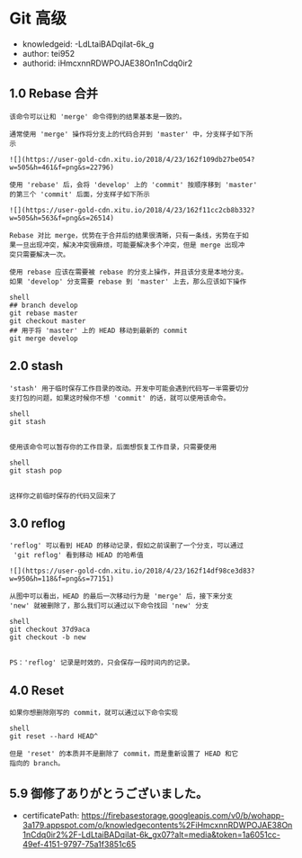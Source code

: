 Git 高级
===
* knowledgeid: -LdLtaiBADqiIat-6k_g
* author: tei952
* authorid: iHmcxnnRDWPOJAE38On1nCdq0ir2

## 1.0 Rebase 合并
```
该命令可以让和 'merge' 命令得到的结果基本是一致的。

通常使用 'merge' 操作将分支上的代码合并到 'master' 中，分支样子如下所
示

![](https://user-gold-cdn.xitu.io/2018/4/23/162f109db27be054?w=505&h=461&f=png&s=22796)

使用 'rebase' 后，会将 'develop' 上的 'commit' 按顺序移到 'master' 
的第三个 'commit' 后面，分支样子如下所示

![](https://user-gold-cdn.xitu.io/2018/4/23/162f11cc2cb8b332?w=505&h=563&f=png&s=26514)

Rebase 对比 merge，优势在于合并后的结果很清晰，只有一条线，劣势在于如
果一旦出现冲突，解决冲突很麻烦，可能要解决多个冲突，但是 merge 出现冲
突只需要解决一次。

使用 rebase 应该在需要被 rebase 的分支上操作，并且该分支是本地分支。
如果 'develop' 分支需要 rebase 到 'master' 上去，那么应该如下操作

shell
## branch develop
git rebase master
git checkout master
## 用于将 'master' 上的 HEAD 移动到最新的 commit
git merge develop
```

## 2.0 stash
```
'stash' 用于临时保存工作目录的改动。开发中可能会遇到代码写一半需要切分
支打包的问题，如果这时候你不想 'commit' 的话，就可以使用该命令。

shell
git stash


使用该命令可以暂存你的工作目录，后面想恢复工作目录，只需要使用

shell
git stash pop


这样你之前临时保存的代码又回来了
```
## 3.0 reflog
```
'reflog' 可以看到 HEAD 的移动记录，假如之前误删了一个分支，可以通过
 'git reflog' 看到移动 HEAD 的哈希值

![](https://user-gold-cdn.xitu.io/2018/4/23/162f14df98ce3d83?w=950&h=118&f=png&s=77151)

从图中可以看出，HEAD 的最后一次移动行为是 'merge' 后，接下来分支 
'new' 就被删除了，那么我们可以通过以下命令找回 'new' 分支

shell
git checkout 37d9aca
git checkout -b new


PS：'reflog' 记录是时效的，只会保存一段时间内的记录。
```
## 4.0 Reset
```
如果你想删除刚写的 commit，就可以通过以下命令实现

shell
git reset --hard HEAD^

但是 'reset' 的本质并不是删除了 commit，而是重新设置了 HEAD 和它
指向的 branch。
```

## 5.9 御修了ありがとうございました。
* certificatePath: https://firebasestorage.googleapis.com/v0/b/wohapp-3a179.appspot.com/o/knowledgecontents%2FiHmcxnnRDWPOJAE38On1nCdq0ir2%2F-LdLtaiBADqiIat-6k_gx07?alt=media&token=1a6051cc-49ef-4151-9797-75a1f3851c65

